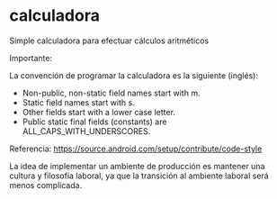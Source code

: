 # calculadora
Simple calculadora para efectuar cálculos aritméticos

Importante:

La convención de programar la calculadora es la siguiente (inglés):

* Non-public, non-static field names start with m.
* Static field names start with s.
* Other fields start with a lower case letter.
* Public static final fields (constants) are ALL_CAPS_WITH_UNDERSCORES.

Referencia: https://source.android.com/setup/contribute/code-style

La idea de implementar un ambiente de producción es mantener una cultura y filosofía laboral, ya que la transición al ambiente laboral será menos complicada.
